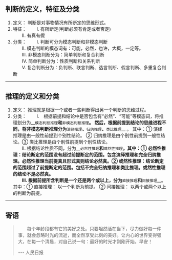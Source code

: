 ## __判断的定义，特征及分类__
1) 定义： 判断是对事物情况有所断定的思维形式。
2) 特征：
　　Ⅰ. 有所断定(判断必须有肯定或者否定)<br>
　　Ⅱ. 有真有假<br>
3) 分类：
　　Ⅰ. 判断可分为模态判断和非模态判断<br>
　　Ⅱ. 模态判断的模态词有：可能，必然，也许，大概，一定等。<br>
　　Ⅲ. 非模态判断分为：简单判断和复合判断<br>
　　Ⅳ. 简单判断分为：性质判断和关系判断<br>
　　Ⅴ. 复合判断分为：负判断、联言判断、选言判断、假言判断、多重复合判断<br>

---
## __推理的定义和分类__
1) 定义： 推理就是根据一个或者一些判断得出另一个判断的思维过程。
2) 分类：
　　Ⅰ.　根据前提和结论中是否包含有“必然”、“可能”等模态词，将推理划分为__`模态判断推理`__和__`非模态判断推理`__。 然后，根据前提到结论的思维进程不同，将非模态判断推理分为__`演绎推理`__、__`归纳推理`__、__`类比推理`__ 。 其中：① 演绎推理是由一般性前提到个别性结论。 ② 归纳推理是由个别性前提到一般性结论。③ 类比推理是由个别性前提到个别性结论。<br>
　　Ⅱ.   根据结论性质不同，分为__`必然性推理`__和__`或然性推理`__。其中：① 必然性推理：结论断定的范围没有超过前提断定的范围。包含演绎推理和完全归纳推理。必然性推理当前提真且形式真则结论必然真。② 或然性推理：结论断定的范围超过了前提断定的范围。包括不完全归纳推理和类比推理。或然性推理的结论不是必然真。<br>
　　Ⅲ.  根据前提所含判断是一个还是两个或以上，分为__`直接推理`__和__`间接推理`__。其中：① 直接推理： 以一个判断为前提。 ② 间接推理： 以两个或两个以上的判断为前提。<br>

---
## __寄语__
> &nbsp; &nbsp; &nbsp; &nbsp;每个年龄段都有它的美好之处。只要坦然活在当下，尽力做好每一件事，就会忽略时光的流逝，而全然享受此刻的美好。让内心的世界变得强大，在每一个清晨，对自己说一句：最好的时光才刚刚开始。早安！
>
> --- 人民日报



